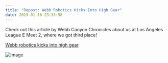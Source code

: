 ```yaml
---
title: "Repost: Webb Robotics Kicks Into High Gear"
date: 2019-01-16 23:33:58
---
```

Check out this article by Webb Canyon Chronicles about us at Los Angeles League E Meet 2, where we got third place!

[Webb robotics kicks into high gear](https://webbcanyonchronicle.com/4875/news/webb-robotics-kicks-into-high-gear/)

![image](https://webbcanyonchronicle.com/wp-content/uploads/2019/01/DSC_0458.jpg)
